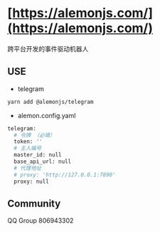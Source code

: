 # [https://alemonjs.com/](https://alemonjs.com/)

跨平台开发的事件驱动机器人

## USE

- telegram

```sh
yarn add @alemonjs/telegram
```

- alemon.config.yaml

```sh
telegram:
  # 令牌 （必填）
  token: ''
  # 主人编号
  master_id: null
  base_api_url: null
  # 代理地址
  # proxy: 'http://127.0.0.1:7890'
  proxy: null
```

## Community

QQ Group 806943302
